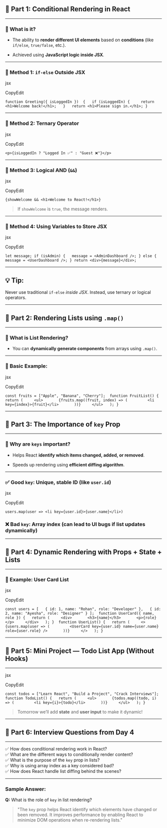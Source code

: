 
## 🌟 Part 1: Conditional Rendering in React

---

### 🚀 What is it?

- The ability to **render different UI elements** based on **conditions** (like `if/else`, `true/false`, etc.).
    
- Achieved using **JavaScript logic inside JSX**.
    

---

### 🎯 Method 1: `if-else` Outside JSX

jsx

CopyEdit

`function Greeting({ isLoggedIn }) 
{   if (isLoggedIn)
{     return <h1>Welcome back!</h1>;   }   return <h1>Please sign in.</h1>; }`

---

### 🎯 Method 2: Ternary Operator

jsx

CopyEdit

`<p>{isLoggedIn ? "Logged In ✅" : "Guest ❌"}</p>`

---

### 🎯 Method 3: Logical AND (`&&`)

jsx

CopyEdit

`{showWelcome && <h1>Welcome to React!</h1>}`

> If `showWelcome` is `true`, the message renders.

---

### 🎯 Method 4: Using Variables to Store JSX

jsx

CopyEdit

`let message; if (isAdmin) {   message = <AdminDashboard />; } else {   message = <UserDashboard />; } return <div>{message}</div>;`

---

## 💡 Tip:

Never use traditional `if-else` _inside JSX_. Instead, use ternary or logical operators.

---

## 🌟 Part 2: Rendering Lists using `.map()`

---

### 🚀 What is List Rendering?

- You can **dynamically generate components** from arrays using `.map()`.
    

---

### 🎯 Basic Example:

jsx

CopyEdit

`const fruits = ["Apple", "Banana", "Cherry"];  function FruitList() {   return (     <ul>       {fruits.map((fruit, index) => (         <li key={index}>{fruit}</li>       ))}     </ul>   ); }`

---

## 🌟 Part 3: The Importance of `key` Prop

---

### 🔑 Why are `keys` important?

- Helps React **identify which items changed, added, or removed**.
    
- Speeds up rendering using **efficient diffing algorithm**.
    

---

### ✅ Good `key`: Unique, stable ID (like `user.id`)

jsx

CopyEdit

`users.map(user => <li key={user.id}>{user.name}</li>)`

### ❌ Bad `key`: Array index (can lead to UI bugs if list updates dynamically)

---

## 🌟 Part 4: Dynamic Rendering with Props + State + Lists

---

### 🎯 Example: User Card List

jsx

CopyEdit

`const users = [   { id: 1, name: "Rohan", role: "Developer" },   { id: 2, name: "Ayesha", role: "Designer" } ];  function UserCard({ name, role }) {   return (     <div>       <h3>{name}</h3>       <p>{role}</p>     </div>   ); }  function UserList() {   return (     <>       {users.map(user => (         <UserCard key={user.id} name={user.name} role={user.role} />       ))}     </>   ); }`

---

## 🌟 Part 5: Mini Project — Todo List App (Without Hooks)

---

jsx

CopyEdit

`const todos = ["Learn React", "Build a Project", "Crack Interviews"];  function TodoList() {   return (     <ul>       {todos.map((todo, i) => (         <li key={i}>{todo}</li>       ))}     </ul>   ); }`

> Tomorrow we’ll add **state** and **user input** to make it dynamic!

---

## 🌟 Part 6: Interview Questions from Day 4

---

✅ How does conditional rendering work in React?  
✅ What are the different ways to conditionally render content?  
✅ What is the purpose of the `key` prop in lists?  
✅ Why is using array index as a key considered bad?  
✅ How does React handle list diffing behind the scenes?

---

### Sample Answer:

**Q:** What is the role of `key` in list rendering?

> "The `key` prop helps React identify which elements have changed or been removed. It improves performance by enabling React to minimize DOM operations when re-rendering lists."